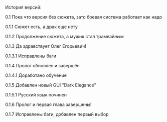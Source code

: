 История версий:

0.1 Пока что версия без сюжета, зато боевая система работает как надо 

0.1.1 Сюжет есть, а драк еще нету

0.1.2 Продолжение сюжета, а мужик стал трамвайным

0.1.3 Да здравствует Олег Егорьевич!

 0.1.3.1 Исправлены баги

0.1.4 Пролог обновлен и завершён

 0.1.4.1 Доработано обучение

0.1.5 Добавлен новый GUI "Dark Elegance"

0.1.5.1 Русский язык починен

0.1.6 Пролог и первая глава завершены!

0.1.7 Исправлены баги, добавлен первый выбор
